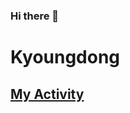 ### Hi there 👋

<!--
**iamkyoungdong/iamkyoungdong** is a ✨ _special_ ✨ repository because its `README.md` (this file) appears on your GitHub profile.

introduction

Name

visiter's number

most used language

tistory link

my activity-> activity log

my project
-Link1
-Link2

study
-link1
-link2
.
.
.


-->

<H1> Kyoungdong</H1>
<H2>
  
[My Activity](https://github.com/iamkyoungdong/iamkyoungdong/blob/main/ActivityLog.md) </H2>
 
